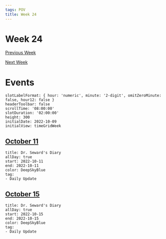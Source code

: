 ```yaml
---
tags: POV
title: Week 24
---
```


# Week 24

[Previous Week](2022-W42)

[Next Week](2022-W44)

# Events

```itinerary
slotLabelFormat: { hour: 'numeric', minute: '2-digit', omitZeroMinute: false, hour12: false }
headerToolbar: false
scrollTime: '08:00:00'
slotDuration: '02:00:00'
height: 300
initialDate: 2022-10-09
initialView: timeGridWeek
```

## [October 11](2022-10-11.md)

```itinerary-event
title: Dr. Seward's Diary
allDay: true
start: 2022-10-11
end: 2022-10-11
color: DeepSkyBlue
tag:
- Daily Update
```

## [October 15](2022-10-15.md)

```itinerary-event
title: Dr. Seward's Diary
allDay: true
start: 2022-10-15
end: 2022-10-15
color: DeepSkyBlue
tag:
- Daily Update
```

